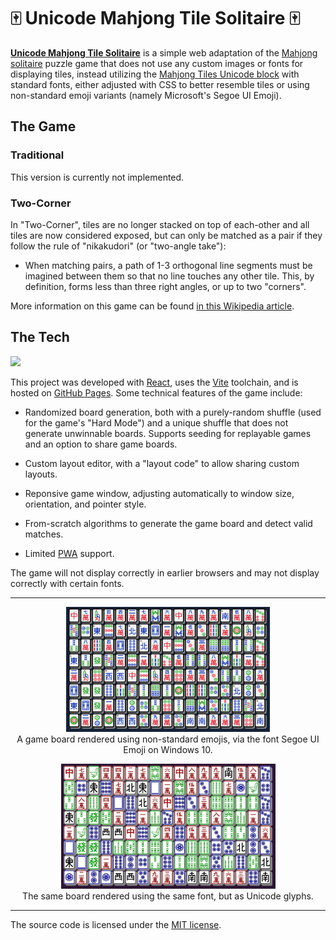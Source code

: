 # 🀄 Unicode Mahjong Tile Solitaire 🀄

**[Unicode Mahjong Tile Solitaire](https://teaplz.github.io/2ctilesol)** 
is a simple web adaptation of the [Mahjong solitaire](https://en.wikipedia.org/wiki/Mahjong_solitaire) puzzle game that does not use any custom images or fonts for displaying tiles, instead utilizing the [Mahjong Tiles Unicode block](https://en.wikipedia.org/wiki/Mahjong_Tiles_(Unicode_block)) with standard fonts, either adjusted with CSS to better resemble tiles or using non-standard emoji variants (namely Microsoft's Segoe UI Emoji).

## The Game

### Traditional

This version is currently not implemented.

### Two-Corner

In "Two-Corner", tiles are no longer stacked on top of each-other and all tiles are now considered exposed, but can only be matched as a pair if they follow the rule of "nikakudori" (or "two-angle take"):

- When matching pairs, a path of 1-3 orthogonal line segments must be imagined between them so that no line touches any other tile. This, by definition, forms less than three right angles, or up to two "corners".

More information on this game can be found [in this Wikipedia article](https://en.wikipedia.org/wiki/Shisen-Sho).

## The Tech

![](../../actions/workflows/github-pages.yml/badge.svg)

This project was developed with [React](https://reactjs.org/), uses the [Vite](https://vitejs.dev/) toolchain, and is hosted on [GitHub Pages](https://pages.github.com/). Some technical features of the game include:

* Randomized board generation, both with a purely-random shuffle (used for the game's "Hard Mode") and a unique shuffle that does not generate unwinnable boards. Supports seeding for replayable games and an option to share game boards.

* Custom layout editor, with a "layout code" to allow sharing custom layouts.

* Reponsive game window, adjusting automatically to window size, orientation, and pointer style.

* From-scratch algorithms to generate the game board and detect valid matches.

* Limited [PWA](https://en.wikipedia.org/wiki/Progressive_web_application) support.

The game will not display correctly in earlier browsers and may not display correctly with certain fonts.

---

<p align="center">
    <a href="./readme/desktop-emoji.png"><img src="./readme/desktop-emoji-t.png" title="A game board rendered using non-standard emojis"></a><br/>
    A game board rendered using non-standard emojis, via the font Segoe UI Emoji on Windows 10.
</p>

<p align="center">
    <a href="./readme/desktop-glyph.png"><img src="./readme/desktop-glyph-t.png" title="A game board rendered using non-standard emojis"></a><br/>
    The same board rendered using the same font, but as Unicode glyphs.
</p>

---

The source code is licensed under the [MIT license](LICENSE).